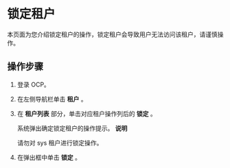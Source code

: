 锁定租户
=========================

本页面为您介绍锁定租户的操作，锁定租户会导致用户无法访问该租户，请谨慎操作。

操作步骤
-------------------------

1. 登录 OCP。



2. 在左侧导航栏单击 **租户** 。



3. 在 **租户列表** 部分，单击对应租户操作列后的 **锁定** 。

   系统弹出确定锁定租户的操作提示。
   **说明**



   请勿对 sys 租户进行锁定操作。


4. 在弹出框中单击 **锁定** 。
